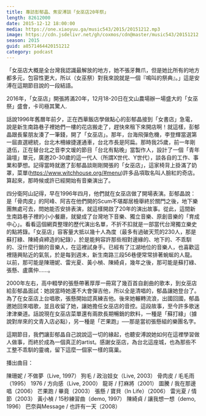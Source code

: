 ```yaml
---
title: 專訪彭郁晶、焦安溥談「女巫店20年祭」
length: 82612000
date: 2015-12-12 18:00:00
media: https://one.xiaoyuu.ga/music543/2015/20151212.mp3
image: https://cdn.jsdelivr.net/gh/coxmos/cdn@master/music543/20151212.png
season: 2015
guid: a8571464420151212
category: podcast
---
```


「女巫店大概是全台灣我認識最解放的地方，她不張牙舞爪，但是她比所有的地方都多元，包容性更大，所以（女巫祭）對我來說就是一個『鳴叫的祭典』。」這是安溥在這期節目說的一段結語。

2016年，「女巫店」開張將滿20年，12月18-20日在文山農場辦一場盛大的「女巫祭」盛會，卡司極其驚人.

話說1996年舊曆年前夕，正在西華飯店學做點心的彭郁晶接到「女書店」急電，說是新生南路巷子裡她們一樓的花店搬走了，趕快來租下來開店啊！就這樣，彭郁晶跟長輩朋友湊了一筆錢，開了「女巫店」。那年，台海飛彈危機，李登輝當選第一屆直選總統，台北木柵線捷運通車，台北市長是阿扁。那時我25歲，前一年剛退伍，正在替台北之音李文瑗的節目「台北有點晚」當製作人，設計了一個「青年論壇」單元，廣邀20-30歲的這一代人（所謂X世代、Y世代），談各自的工作、事業和夢想。記得當時就邀了彭郁晶談剛剛開張的「女巫店」，這家椅背上掛滿了奶罩，菜單(https://www.witchhouse.org/#menu)許多品項取名叫人臉紅的奇店。算起來，那時候或許已經開始有音樂演出了。

四分衛阿山記得，早在1996年四月，他們就在女巫店做了開場表演。彭郁晶說：是「骨肉皮」的阿峰、阿吉在他們開的Scum不堪鄰居檢舉終於關門之後，地下樂團無處可去，問她能否安排表演，就這樣開啟了20年的演出故事。從此，這間新生南路巷子裡的小小餐廳，就變成了台灣地下音樂、獨立音樂、原創音樂的「育成中心」。看看這個網頁整理的歷代演出名單，不折不扣就是一部當代台灣獨立樂史的點將錄。「女巫店」容客量大抵以幾十人為度（最多有過破天荒的230人，那是蘇打綠、陳綺貞締造的紀錄），於是能夠容許那些相對邊緣的、地下的、不乖馴的、沒什麼行銷的音樂人，在這裡試身手。已經有了江湖地位的音樂人，也喜歡這裡隨興貼近的氣氛，於是每到週末，新生南路三段56巷便常常排著蜿蜒的人龍。以前，那可能是陳珊妮、雷光夏、黃小楨、陳綺貞，幾年之後，那可能是蘇打綠、張懸、盧廣仲……。

2000年左右，高中輟學的張懸帶著厚厚一冊寫了幾百首自創曲的歌本，到女巫店給彭郁晶面試：她說當時她還不大會彈吉他，所以全是清唱的，郁晶讓她登台了。為了在女巫店上台唱歌，張懸開始認真練吉他。後來她輾轉流浪，出國回國，郁晶邀她回來唱歌，並且收留了她，讓她擔任女巫店的音控。這段故事，至今許多歌迷津津樂道。話說現在女巫店菜單還有兩款長期暢銷的飲料，一種是「蘇打綠」（據說對岸來的文青入店必點），另一種是「芒果跑」──那是當初張懸組的樂團名字。

這期節目，我們讓彭郁晶自己說說這一切的緣起，也聽安溥說她如何在這裡學習做人做事，而終於成為一個真正的artist。感謝女巫店，為台北這座城，也為那些不工整不乖馴的靈魂，留下這麼一個家一樣的窩巢。

播出曲目：

陳珊妮 / 不做夢（Live, 1997）
狗毛 / 政治妓女（Live, 2003）
骨肉皮 / 毛毛雨（1995）
1976 / 方向感（Live, 2000）
龍哥 / 打麻將（2001）
圖騰 / 我在那邊唱（2006）
芒果跑 / 畢竟（2003）
張懸 / 寶貝（In Life）（2006）
雷光夏 / 情節（2003）
黃小楨 / 15秒練習曲（demo, 1997）
陳綺貞 / 讓我想一想（demo, 1996）
巴奈與Message / 也許有一天（2008）

